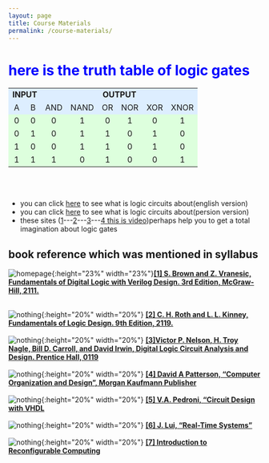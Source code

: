```yaml
---
layout: page
title: Course Materials
permalink: /course-materials/
---
```

<!-- Here's an image of a logic circuits:

[![homepage](/_images/lc.png)](http://jrasti.ir/Lessons/Logic_Circuits/Digital%20Logic%20Circuit%20Analysis%20and%20Design.pdf) -->
<!-- !["dominating_sets_example2"](/_images/hispic1.jpg){:height="10%" width="10%"} &nbsp;&nbsp;&nbsp;&nbsp;&nbsp;&nbsp;&nbsp;&nbsp;&nbsp;&nbsp;&nbsp;&nbsp;&nbsp;&nbsp;&nbsp;&nbsp;
!["dominating_sets_example2"](/_images/hispic1.jpg){:height="10%" width="10%"} -->
<h1> <span style="color:blue">here is the truth table of logic gates </span></h1>
<table class="wikitable margin-left:auto;margin-right:auto">

<tbody><tr style="background:#def; text-align:center;">
<td colspan="2"><b>INPUT</b></td>
<td colspan="6"><b>OUTPUT</b>
</td></tr>
<tr style="background:#def; text-align:center;">
<td>A</td>
<td>B</td>
<td>AND</td>
<td>NAND</td>
<td>OR</td>
<td>NOR</td>
<td>XOR</td>
<td>XNOR
</td></tr>
<tr style="background:#dfd; text-align:center;">
<td>0</td>
<td>0</td>
<td>0</td>
<td>1</td>
<td>0</td>
<td>1</td>
<td>0</td>
<td>1
</td></tr>
<tr style="background:#dfd; text-align:center;">
<td>0</td>
<td>1</td>
<td>0</td>
<td>1</td>
<td>1</td>
<td>0</td>
<td>1</td>
<td>0
</td></tr>
<tr style="background:#dfd; text-align:center;">
<td>1</td>
<td>0</td>
<td>0</td>
<td>1</td>
<td>1</td>
<td>0</td>
<td>1</td>
<td>0
</td></tr>
<tr style="background:#dfd; text-align:center;">
<td>1</td>
<td>1</td>
<td>1</td>
<td>0</td>
<td>1</td>
<td>0</td>
<td>0</td>
<td>1
</td></tr></tbody></table>
<br/><br/>


* you can click [here](http://uav.ece.nus.edu.sg/~bmchen/courses/EG1108_Digital.pdf) to see what is logic circuits about(english version)
* you can click [here](http://engold.ui.ac.ir/~rasti/Courses/Logic_Circuits/Logic%20Circuits%20Notes.pdf) to see what is logic circuits about(persion version)
* these sites ([1](https://www.tutorialspoint.com/computer_logical_organization/logic_gates.htm)---[2](https://www.khanacademy.org/computing/ap-computer-science-principles/computers-101/logic-gates-and-circuits/a/logic-gates)---[3](https://logic.ly/lessons/)---[4 this is video](https://www.youtube.com/watch?v=lXWpWNKwYbo))perhaps help you to get a total imagination about logic gates
## book reference which was mentioned in syllabus

![homepage](https://m.media-amazon.com/images/I/51CRv68gJzL._SR500,500_.jpg){:height="23%" width="23%"}[**[1] S. Brown and Z. Vranesic, Fundamentals of Digital Logic with Verilog Design. 3rd Edition, McGraw-Hill, 2111.**](http://read.pudn.com/downloads668/ebook/2704807/Fundamentals%20of%20Digital%20Logic%20with%20Verilog%20Design-Third%20edition.pdf)<br/><br/>

![nothing](https://www.cengage.com/covers/imageServlet?image_type=LRGFC&catalog=cengage&epi=9247124245054586181494368190248883261){:height="20%" width="20%"}
[**[2] C. H. Roth and L. L. Kinney, Fundamentals of Logic Design. 9th Edition, 2119.**](https://www.cengage.com/c/digital-logic-and-microprocessor-design-with-interfacing-2e-hwang/9781133628477/)<br/><br/>
![nothing](https://images-na.ssl-images-amazon.com/images/I/51%2Br2K1I5bL.jpg){:height="20%" width="20%"}
[**[3]Victor P. Nelson, H. Troy Nagle, Bill D. Carroll, and David Irwin, Digital Logic Circuit Analysis and Design. Prentice Hall, 0119**](http://jrasti.ir/Lessons/Logic_Circuits/Digital%20Logic%20Circuit%20Analysis%20and%20Design.pdf)<br/><br/>
![nothing](http://webpages.iust.ac.ir/beitollahi/Teaching_files/image004.jpg){:height="20%" width="20%"}
[**[4] David A Patterson, “Computer Organization and Design”, Morgan Kaufmann Publisher**](http://ac.aua.am/arm/public/2017-Spring-Computer-Organization/Textbooks/ComputerOrganizationAndDesign5thEdition2014.pdf)<br/><br/>
![nothing](https://images-na.ssl-images-amazon.com/images/I/41RWPNedzpL._SX387_BO1,204,203,200_.jpg){:height="20%" width="20%"}
[**[5] V.A. Pedroni, “Circuit Design with VHDL**](http://www.pld.ttu.ee/~alsu/Pedroni_2010_Circuit%20Design%20and%20Simulation%20with%20VHDL.pdf)<br/><br/>
![nothing](https://images-na.ssl-images-amazon.com/images/I/41EK9AM4XDL._SX344_BO1,204,203,200_.jpg
){:height="20%" width="20%"}
[**[6] J. Lui, “Real-Time Systems”**](http://www.inf.ufrgs.br/~flavio/ensino/cmp502/TutorialRammig.pdf)<br/><br/>
![nothing](https://d1w7fb2mkkr3kw.cloudfront.net/assets/images/book/lrg/9789/0481/9789048175314.jpg){:height="20%" width="20%"}
[**[7] Introduction to Reconfigurable Computing**](https://doc.lagout.org/science/0_Computer%20Science/2_Algorithms/Introduction%20to%20Reconfigurable%20Computing_%20Architectures%2C%20Algorithms%20and%20Applications%20%5BBobda%202007-11-09%5D.pdf)<br/><br/>







